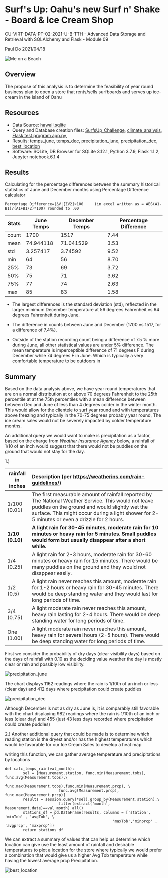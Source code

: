 # Surf's Up: Oahu's new Surf n' Shake - Board & Ice Cream Shop 
CU-VIRT-DATA-PT-02-2021-U-B-TTH - Advanced Data Storage and Retrieval with SQLAlchemy and Flask - Module 09

Paul Do 2021/04/18

![Me on a Beach](Resources/11390024_10152843880072117_2390196098379149836_n.png)



## Overview

The propose of this analysis is to determine the feasibility of year round business plan to open a store that rents/sells surfboards and serves up ice-cream in the island of Oahu 

## Resources

- Data Source:   [hawaii.sqlite](hawaii.sqlite)
- Query and Database creation files: [SurfsUp_Challenge](SurfsUp_Challenge.ipyfd), [climate_analysis](climate_analysis.ipynb), [Flask test program app.py](app.py),
- Results: [temps_june](Resources/temps_june.png), [temps_dec](Resources/temps_dec.png), [precipitation_june](Resources/precipitation_june.png), [precipitation_dec](Resources/precipitation_dec.png), [best_location](Resources/best_location.PNG)
- Software: SQLite, DB Browser for SQLite 3.12.1, Python 3.7.9, Flask 1.1.2, Jupyter notebook.6.1.4

## Results
Calculating for the percentage differences between the summary historical statistics of June and December months using Percentage Difference calculator

```
Percentage Difference=|ΔV|[ΣV2]×100     (in excel written as = ABS(A1-B1)/(A1+B1/2)*100) rounded to .00
```


| Stats | June Temps | December Temps | Percentage Difference  |
| ----- | ---------- | -------------- | ---------------------- |
| count | 1700       | 1517           | 7.44                   |
| mean  | 74.944118  | 71.041529      | 3.53                   |
| std   | 3.257417   | 3.74592        | 9.52                   |
| min   | 64         | 56             | 8.70                   |
| 25%   | 73         | 69             | 3.72                   |
| 50%   | 75         | 71             | 3.62                   |
| 75%   | 77         | 74             | 2.63                   |
| max   | 85         | 83             | 1.58                   |

- The largest differences is the standard deviation (std), reflected in the larger minimum December temperature at 56 degrees Fahrenheit vs 64 degrees Fahrenheit during June.

- The difference in counts between June and December (1700 vs 1517, for a difference of 7.4%).

- Outside of the station recording count being a difference of 7.5 % more during June, all other statistical values are under 5% difference. The mean temperature is imperceptible difference of 71 degrees F during December while 74 degrees F in June. Which is typically a very comfortable temperature to be outdoors in

## Summary

Based on the data analysis above, we have year round temperatures that are on a normal distribution at or above 70 degrees Fahrenheit to the 25th percentile at at the 75th percentiles with a mean difference between between Dec and June of less than 4 degrees colder in the winter month. This would allow for the clientele to surf year round and with temperatures above freezing and typically in the 70-75 degrees probably year round, The ice cream sales would not be severely impacted by colder temperature months. 

An additional query we would want to make is precipitation as a factor, based on the charge from *Weather Insurance Agency* below, a rainfall of 1/10 of an inch would suggest that there would not be puddles on the ground that would not stay for the day.

1.)

| rainfall in inches | Description (per https://weatherins.com/rain-guidelines/)    |
| ------------------ | :----------------------------------------------------------- |
| 1/100 (0.01)       | The first measurable amount of rainfall reported by The National Weather Service. This would not leave puddles on the ground and would slightly wet the surface. This might occur during a light shower for 2-5 minutes or even a drizzle for 2 hours. |
| **1/10 (0.10)**    | **A light rain for 30-45 minutes, moderate rain for 10 minutes or heavy rain for 5 minutes. Small puddles would form but usually disappear after a short while.** |
| 1/4 (0.25)         | A light rain for 2-3 hours, moderate rain for 30-60 minutes or heavy rain for 15 minutes. There would be many puddles on the ground and they would not disappear easily. |
| 1/2 (0.5)          | A light rain never reaches this amount, moderate rain for 1-2 hours or heavy rain for 30-45 minutes. There would be deep standing water and they would last for long periods of time. |
| 3/4 (0.75)         | A light moderate rain never reaches this amount, heavy rain lasting for 2-4 hours. There would be deep standing water for long periods of time. |
| One (1.00)         | A light moderate rain never reaches this amount, heavy rain for several hours (2-5 hours). There would be deep standing water for long periods of time. |

First we consider the probability of dry days (clear visibility days) based on the days of rainfall with 0.10 as the deciding value weather the day is mostly clear or rain and possibly low visibility.

![precipitation_june](Resources/precipitation_june.png)

The chart displays 1162 readings where the rain is 1/10th of an inch or less (clear day) and 412 days where precipitation could create puddles

![precipitation_dec](Resources/precipitation_dec.png)

Although December is not as dry as June is, it is comparably still favorable with the chart displaying 982 readings where the rain is 1/10th of an inch or less (clear day) and 455 (just 43 less days recorded where precipitation could create puddles)



2.) Another additional query that could be made is to determine which reading station is the dryest and/or has the highest temperatures which would be favorable for our Ice Cream Sales to develop a heat map

writing this function, we can gather average temperature and precipitations by locations

```
def calc_temps_rain(val_month):
        sel = [Measurement.station, func.min(Measurement.tobs), func.avg(Measurement.tobs),\
                        func.max(Measurement.tobs),func.min(Measurement.prcp), \
                        func.avg(Measurement.prcp), func.max(Measurement.prcp)]
        results = session.query(*sel).group_by(Measurement.station).\
                        filter(extract('month', Measurement.date)==val_month).all()
        stations_df = pd.DataFrame(results, columns = ['station', 'minTob' , 'avgTob', \
                                                'maxTob','minprcp' , 'avgprcp', 'maxprcp']) 
        return stations_df
```

We can extract a summary of values that can help us determine which location can give use the least amount of rainfall and desirable temperatures to plot a location for the store where typically we would prefer a combination that would give us a higher Avg Tob temperature while having the lowest average prcp Precipitation.

![best_location](Resources/best_location.PNG)




